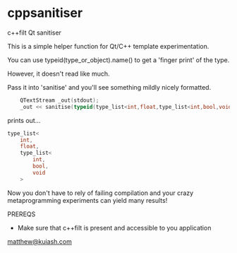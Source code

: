 # cppsanitiser

c++filt Qt sanitiser

This is a simple helper function for Qt/C++ template experimentation.

You can use typeid(type_or_object).name() to get a 'finger print' of the type.

However, it doesn't read like much.

Pass it into 'sanitise' and you'll see something mildly nicely formatted.

```cpp
    QTextStream _out(stdout);
    _out << sanitise(typeid(type_list<int,float,type_list<int,bool,void>>).name());
```

prints out...

```cpp
type_list<
    int,
    float,
    type_list<
        int,
        bool,
        void
    >
```

Now you don't have to rely of failing compilation and your crazy metaprogramming
experiments can yield many results!

PREREQS

* Make sure that c++filt is present and accessible to you application

matthew@kuiash.com
